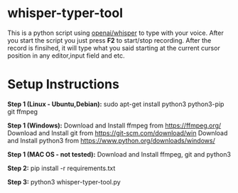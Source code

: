 # whisper-typer-tool
This is a python script using [openai/whisper](https://github.com/openai/whisper) to type with your voice.
After you start the script you just press **F2** to start/stop recording. After the record is finsihed, it will type what you said starting at the current cursor position in any editor,input field and etc.

# Setup Instructions

**Step 1 (Linux - Ubuntu,Debian):**
sudo apt-get install python3 python3-pip git ffmpeg

**Step 1 (Windows):**
Download and Install ffmpeg from https://ffmpeg.org/
Download and Install git from https://git-scm.com/download/win
Download and Install python3 from https://www.python.org/downloads/windows/

**Step 1 (MAC OS - not tested):**
Download and Install ffmpeg, git and python3

**Step 2:**
pip install -r requirements.txt

**Step 3:**
python3 whisper-typer-tool.py
